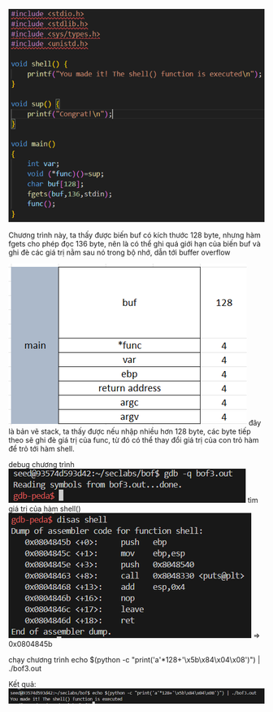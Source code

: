 ![alt text](images/image-18.png)

Chương trình này, ta thấy được biến buf có kích thước 128 byte, nhưng hàm fgets cho phép đọc 136 byte, nên là có thể ghi quá giới hạn của biến buf và ghi đè các giá trị nằm sau nó trong bộ nhớ, dẫn tới buffer overflow

![alt text](images/image-19.png)
đây là bản vẽ stack, ta thấy được nếu nhập nhiều hơn 128 byte, các byte tiếp theo sẽ ghi đè giá trị của func, từ đó có thể thay đổi giá trị của con trỏ hàm để trỏ tới hàm shell.

debug chương trình
![alt text](images/image-20.png)
tìm giá trị của hàm shell()
![alt text](images/image-21.png)
=> 0x0804845b

chạy chương trình
echo $(python -c "print('a'*128+'\x5b\x84\x04\x08')") | ./bof3.out

Kết quả:
![alt text](images/image-22.png)